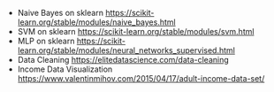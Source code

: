 - Naive Bayes on sklearn https://scikit-learn.org/stable/modules/naive_bayes.html
- SVM on sklearn https://scikit-learn.org/stable/modules/svm.html
- MLP on sklearn https://scikit-learn.org/stable/modules/neural_networks_supervised.html
- Data Cleaning https://elitedatascience.com/data-cleaning
- Income Data Visualization https://www.valentinmihov.com/2015/04/17/adult-income-data-set/